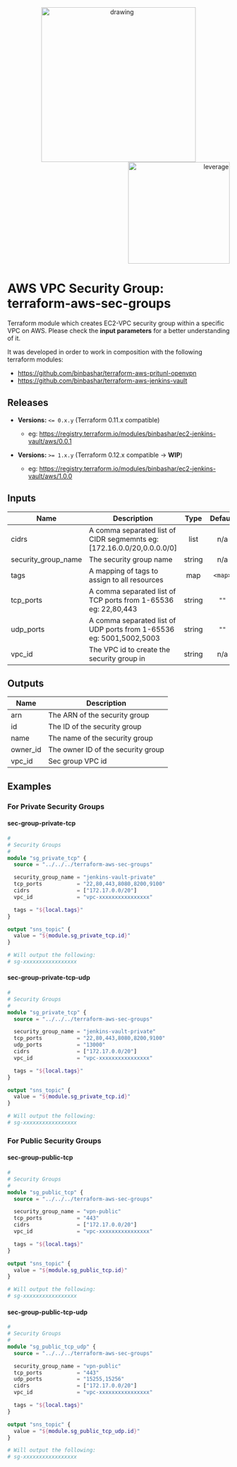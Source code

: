 <div align="center">
    <img src="https://github.com/binbashar/terraform-aws-sec-groups/blob/master/figures/binbash.png" alt="drawing" width="350"/>
</div>
<div align="right">
  <img src="https://github.com/binbashar/terraform-aws-sec-groups/blob/master/figures/binbash-leverage-terraform.png" alt="leverage" width="230"/>
</div>

# AWS VPC Security Group: terraform-aws-sec-groups

Terraform module which creates EC2-VPC security group within a specific VPC on AWS.
Please check the **input parameters** for a better understanding of it.

It was developed in order to work in composition with the following terraform modules:
- https://github.com/binbashar/terraform-aws-pritunl-openvpn
- https://github.com/binbashar/terraform-aws-jenkins-vault

## Releases
- **Versions:** `<= 0.x.y` (Terraform 0.11.x compatible)
    - eg: https://registry.terraform.io/modules/binbashar/ec2-jenkins-vault/aws/0.0.1

- **Versions:** `>= 1.x.y` (Terraform 0.12.x compatible -> **WIP**)
    - eg: https://registry.terraform.io/modules/binbashar/ec2-jenkins-vault/aws/1.0.0

## Inputs

| Name | Description | Type | Default | Required |
|------|-------------|:----:|:-----:|:-----:|
| cidrs | A comma separated list of CIDR segmemnts eg: [172.16.0.0/20,0.0.0.0/0] | list | n/a | yes |
| security\_group\_name | The security group name | string | n/a | yes |
| tags | A mapping of tags to assign to all resources | map | `<map>` | no |
| tcp\_ports | A comma separated list of TCP ports from 1-65536 eg: 22,80,443 | string | `""` | no |
| udp\_ports | A comma separated list of UDP ports from 1-65536 eg: 5001,5002,5003 | string | `""` | no |
| vpc\_id | The VPC id to create the security group in | string | n/a | yes |

## Outputs

| Name | Description |
|------|-------------|
| arn | The ARN of the security group |
| id | The ID of the security group |
| name | The name of the security group |
| owner\_id | The owner ID of the security group |
| vpc\_id | Sec group VPC id |

## Examples
### For Private Security Groups
#### sec-group-private-tcp
```terraform
#
# Security Groups
#
module "sg_private_tcp" {
  source = "../../../terraform-aws-sec-groups"

  security_group_name = "jenkins-vault-private"
  tcp_ports           = "22,80,443,8080,8200,9100"
  cidrs               = ["172.17.0.0/20"]
  vpc_id              = "vpc-xxxxxxxxxxxxxxxx"

  tags = "${local.tags}"
}

output "sns_topic" {
  value = "${module.sg_private_tcp.id}"
}

# Will output the following:
# sg-xxxxxxxxxxxxxxxxx
```

#### sec-group-private-tcp-udp
``` terraform
#
# Security Groups
#
module "sg_private_tcp" {
  source = "../../../terraform-aws-sec-groups"

  security_group_name = "jenkins-vault-private"
  tcp_ports           = "22,80,443,8080,8200,9100"
  udp_ports           = "13000"
  cidrs               = ["172.17.0.0/20"]
  vpc_id              = "vpc-xxxxxxxxxxxxxxxx"

  tags = "${local.tags}"
}

output "sns_topic" {
  value = "${module.sg_private_tcp.id}"
}

# Will output the following:
# sg-xxxxxxxxxxxxxxxxx
```

### For Public Security Groups
#### sec-group-public-tcp
```terraform
#
# Security Groups
#
module "sg_public_tcp" {
  source = "../../../terraform-aws-sec-groups"

  security_group_name = "vpn-public"
  tcp_ports           = "443"
  cidrs               = ["172.17.0.0/20"]
  vpc_id              = "vpc-xxxxxxxxxxxxxxxx"

  tags = "${local.tags}"
}

output "sns_topic" {
  value = "${module.sg_public_tcp.id}"
}

# Will output the following:
# sg-xxxxxxxxxxxxxxxxx
```

#### sec-group-public-tcp-udp
``` terraform
#
# Security Groups
#
module "sg_public_tcp_udp" {
  source = "../../../terraform-aws-sec-groups"

  security_group_name = "vpn-public"
  tcp_ports           = "443"
  udp_ports           = "15255,15256"
  cidrs               = ["172.17.0.0/20"]
  vpc_id              = "vpc-xxxxxxxxxxxxxxxx"

  tags = "${local.tags}"
}

output "sns_topic" {
  value = "${module.sg_public_tcp_udp.id}"
}

# Will output the following:
# sg-xxxxxxxxxxxxxxxxx
```
